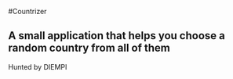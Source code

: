 #Countrizer

## A small application that helps you choose a random country from all of them

Hunted by DIEMPI

